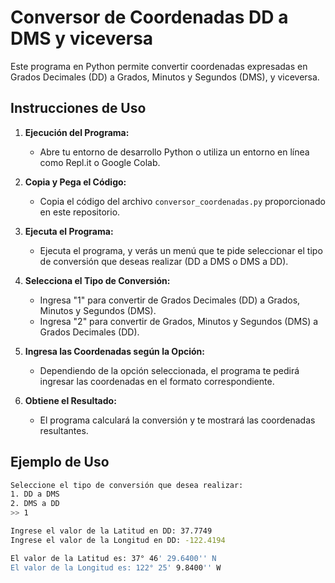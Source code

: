 # Conversor de Coordenadas DD a DMS y viceversa

Este programa en Python permite convertir coordenadas expresadas en Grados Decimales (DD) a Grados, Minutos y Segundos (DMS), y viceversa.

## Instrucciones de Uso

1. **Ejecución del Programa:**
   - Abre tu entorno de desarrollo Python o utiliza un entorno en línea como Repl.it o Google Colab.

2. **Copia y Pega el Código:**
   - Copia el código del archivo `conversor_coordenadas.py` proporcionado en este repositorio.

3. **Ejecuta el Programa:**
   - Ejecuta el programa, y verás un menú que te pide seleccionar el tipo de conversión que deseas realizar (DD a DMS o DMS a DD).

4. **Selecciona el Tipo de Conversión:**
   - Ingresa "1" para convertir de Grados Decimales (DD) a Grados, Minutos y Segundos (DMS).
   - Ingresa "2" para convertir de Grados, Minutos y Segundos (DMS) a Grados Decimales (DD).

5. **Ingresa las Coordenadas según la Opción:**
   - Dependiendo de la opción seleccionada, el programa te pedirá ingresar las coordenadas en el formato correspondiente.

6. **Obtiene el Resultado:**
   - El programa calculará la conversión y te mostrará las coordenadas resultantes.

## Ejemplo de Uso

```bash
Seleccione el tipo de conversión que desea realizar:
1. DD a DMS
2. DMS a DD
>> 1

Ingrese el valor de la Latitud en DD: 37.7749
Ingrese el valor de la Longitud en DD: -122.4194

El valor de la Latitud es: 37° 46' 29.6400'' N
El valor de la Longitud es: 122° 25' 9.8400'' W

